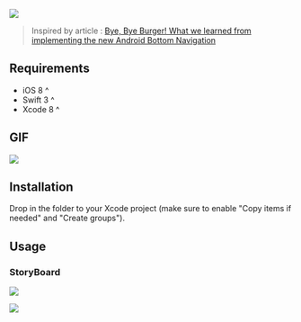 
![](http://ww3.sinaimg.cn/large/65e4f1e6gw1f9wrawi0noj20tt07wtao.jpg)

> Inspired by article : [Bye, Bye Burger! What we learned from implementing the new Android Bottom Navigation](https://medium.com/startup-grind/bye-bye-burger-5bd963806015#.b1x3w6elg)

## Requirements

- iOS 8 ^
- Swift 3 ^
- Xcode 8 ^

## GIF

![](http://ww1.sinaimg.cn/large/65e4f1e6gw1f9wrick8l0g20a701p76s.gif)

## Installation

Drop in the folder to your Xcode project (make sure to enable "Copy items if needed" and "Create groups").

## Usage

### StoryBoard 

![](http://ww2.sinaimg.cn/large/65e4f1e6gw1f9wsbesa75j20ox0ftadr.jpg)

![](http://ww3.sinaimg.cn/large/65e4f1e6gw1f9wsdq7qrsj218u0z20ve.jpg)
